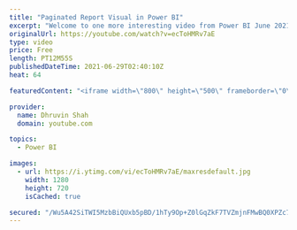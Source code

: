 ```yaml
---
title: "Paginated Report Visual in Power BI"
excerpt: "Welcome to one more interesting video from Power BI June 2021 feature updates. So, excited to announce that the long-anticipated paginated report visual for Power BI reports is now available in Power BI Desktop as a public preview. Yes, during this video we will talk about Paginated Report Visual in"
originalUrl: https://youtube.com/watch?v=ecToHMRv7aE
type: video
price: Free
length: PT12M55S
publishedDateTime: 2021-06-29T02:40:10Z
heat: 64

featuredContent: "<iframe width=\"800\" height=\"500\" frameborder=\"0\" src=\"https://www.youtube.com/embed/ecToHMRv7aE\" allow=\"accelerometer; autoplay; encrypted-media; gyroscope; picture-in-picture\" allowfullscreen></iframe>"

provider:
  name: Dhruvin Shah
  domain: youtube.com

topics:
  - Power BI

images:
  - url: https://i.ytimg.com/vi/ecToHMRv7aE/maxresdefault.jpg
    width: 1280
    height: 720
    isCached: true

secured: "/Wu5A42SiTWI5MzbBiQUxb5pBD/1hTy9Op+Z0lGqZkF7TVZmjnFMwBQ0XPZc7OPWyng5Th2fnttVKwTetbG4YBbB6or/zST1+WylzNDaPU2CBNqM3kFAadx3dYjHBT+YBd9JzoqpU44t2D8FaToTDYhJmIByJPAdAro8eodRAQwLgDrg/pwZz2geSiVby9qJKzrQzXJuJyVfG8/Jcc8HVzKQ0PltggT+GL6t6N0qtbketOO4I/4BxIu0DJachmNnWnRQQJnr1BhplRzjXM03SrJ+JmgUEf9dzkNas4efoV936Rv+3k0pHO9wyg2ngKX40TjZppiLCBocw6i+owwb7Gg96FyuI4fh5oZHqizee1TbTuej0odiutGT2WlW9uX9Wg4J3eOn16nFeQuat6s/y56mlpgGsO2LQRtGojP12CU=;Z6fujkzPrilHCEBK2Tcm+g=="
---
```


